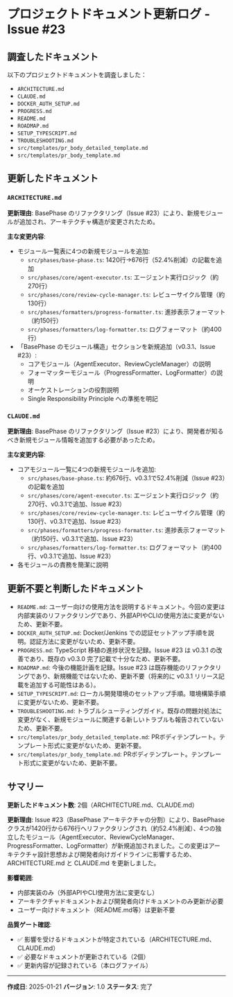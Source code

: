 # プロジェクトドキュメント更新ログ - Issue #23

## 調査したドキュメント

以下のプロジェクトドキュメントを調査しました：

- `ARCHITECTURE.md`
- `CLAUDE.md`
- `DOCKER_AUTH_SETUP.md`
- `PROGRESS.md`
- `README.md`
- `ROADMAP.md`
- `SETUP_TYPESCRIPT.md`
- `TROUBLESHOOTING.md`
- `src/templates/pr_body_detailed_template.md`
- `src/templates/pr_body_template.md`

## 更新したドキュメント

### `ARCHITECTURE.md`

**更新理由**: BasePhase のリファクタリング（Issue #23）により、新規モジュールが追加され、アーキテクチャ構造が変更されたため。

**主な変更内容**:
- モジュール一覧表に4つの新規モジュールを追加:
  - `src/phases/base-phase.ts`: 1420行→676行（52.4%削減）の記載を追加
  - `src/phases/core/agent-executor.ts`: エージェント実行ロジック（約270行）
  - `src/phases/core/review-cycle-manager.ts`: レビューサイクル管理（約130行）
  - `src/phases/formatters/progress-formatter.ts`: 進捗表示フォーマット（約150行）
  - `src/phases/formatters/log-formatter.ts`: ログフォーマット（約400行）
- 「BasePhase のモジュール構造」セクションを新規追加（v0.3.1、Issue #23）:
  - コアモジュール（AgentExecutor、ReviewCycleManager）の説明
  - フォーマッターモジュール（ProgressFormatter、LogFormatter）の説明
  - オーケストレーションの役割説明
  - Single Responsibility Principle への準拠を明記

### `CLAUDE.md`

**更新理由**: BasePhase のリファクタリング（Issue #23）により、開発者が知るべき新規モジュール情報を追加する必要があったため。

**主な変更内容**:
- コアモジュール一覧に4つの新規モジュールを追加:
  - `src/phases/base-phase.ts`: 約676行、v0.3.1で52.4%削減（Issue #23）の記載を追加
  - `src/phases/core/agent-executor.ts`: エージェント実行ロジック（約270行、v0.3.1で追加、Issue #23）
  - `src/phases/core/review-cycle-manager.ts`: レビューサイクル管理（約130行、v0.3.1で追加、Issue #23）
  - `src/phases/formatters/progress-formatter.ts`: 進捗表示フォーマット（約150行、v0.3.1で追加、Issue #23）
  - `src/phases/formatters/log-formatter.ts`: ログフォーマット（約400行、v0.3.1で追加、Issue #23）
- 各モジュールの責務を簡潔に説明

## 更新不要と判断したドキュメント

- `README.md`: ユーザー向けの使用方法を説明するドキュメント。今回の変更は内部実装のリファクタリングであり、外部APIやCLIの使用方法に変更がないため、更新不要。
- `DOCKER_AUTH_SETUP.md`: Docker/Jenkins での認証セットアップ手順を説明。認証方法に変更がないため、更新不要。
- `PROGRESS.md`: TypeScript 移植の進捗状況を記録。Issue #23 は v0.3.1 の改善であり、既存の v0.3.0 完了記載で十分なため、更新不要。
- `ROADMAP.md`: 今後の機能計画を記録。Issue #23 は既存機能のリファクタリングであり、新規機能ではないため、更新不要（将来的に v0.3.1 リリース記載を追加する可能性はある）。
- `SETUP_TYPESCRIPT.md`: ローカル開発環境のセットアップ手順。環境構築手順に変更がないため、更新不要。
- `TROUBLESHOOTING.md`: トラブルシューティングガイド。既存の問題対処法に変更がなく、新規モジュールに関連する新しいトラブルも報告されていないため、更新不要。
- `src/templates/pr_body_detailed_template.md`: PRボディテンプレート。テンプレート形式に変更がないため、更新不要。
- `src/templates/pr_body_template.md`: PRボディテンプレート。テンプレート形式に変更がないため、更新不要。

## サマリー

**更新したドキュメント数**: 2個（ARCHITECTURE.md、CLAUDE.md）

**更新理由**:
Issue #23（BasePhase アーキテクチャの分割）により、BasePhase クラスが1420行から676行へリファクタリングされ（約52.4%削減）、4つの独立したモジュール（AgentExecutor、ReviewCycleManager、ProgressFormatter、LogFormatter）が新規追加されました。この変更はアーキテクチャ設計思想および開発者向けガイドラインに影響するため、ARCHITECTURE.md と CLAUDE.md を更新しました。

**影響範囲**:
- 内部実装のみ（外部APIやCLI使用方法に変更なし）
- アーキテクチャドキュメントおよび開発者向けドキュメントのみ更新が必要
- ユーザー向けドキュメント（README.md等）は更新不要

**品質ゲート確認**:
- ✅ 影響を受けるドキュメントが特定されている（ARCHITECTURE.md、CLAUDE.md）
- ✅ 必要なドキュメントが更新されている（2個）
- ✅ 更新内容が記録されている（本ログファイル）

---

**作成日**: 2025-01-21
**バージョン**: 1.0
**ステータス**: 完了
